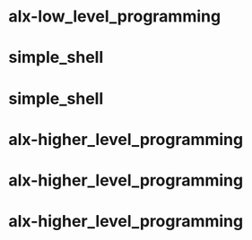 # alx-low_level_programming
# simple_shell
# simple_shell
# alx-higher_level_programming
# alx-higher_level_programming
# alx-higher_level_programming
